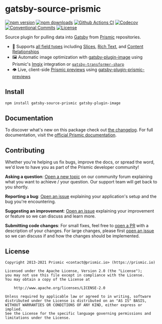 # gatsby-source-prismic

[![npm version][npm-version-src]][npm-version-href]
[![npm downloads][npm-downloads-src]][npm-downloads-href]
[![Github Actions CI][github-actions-ci-src]][github-actions-ci-href]
[![Codecov][codecov-src]][codecov-href]
[![Conventional Commits][conventional-commits-src]][conventional-commits-href]
[![License][license-src]][license-href]

Source plugin for pulling data into [Gatsby][gatsby] from [Prismic][prismic] repositories.

- 🍱 Supports [all field types][prismic-fields] including [Slices][prismic-slices], [Rich Text][prismic-rich-text], and [Content Relationships][prismic-link]
- 🖼 Automatic image optimization with [gatsby-plugin-image][gatsby-plugin-image] using Prismic's [Imgix] integration or [`gatsby-transformer-sharp`][gatsby-transformer-sharp]
- 👁 Live, client-side [Prismic previews][prismic-previews] using [gatsby-plugin-prismic-previews][gatsby-plugin-prismic-previews]

## Install

```bash
npm install gatsby-source-prismic gatsby-plugin-image
```

## Documentation

To discover what's new on this package check out [the changelog][changelog]. For full documentation, visit the [official Prismic documentation][prismic-docs].

## Contributing

Whether you're helping us fix bugs, improve the docs, or spread the word, we'd love to have you as part of the Prismic developer community!

**Asking a question**: [Open a new topic][forum-question] on our community forum explaining what you want to achieve / your question. Our support team will get back to you shortly.

**Reporting a bug**: [Open an issue][repo-bug-report] explaining your application's setup and the bug you're encountering.

**Suggesting an improvement**: [Open an issue][repo-feature-request] explaining your improvement or feature so we can discuss and learn more.

**Submitting code changes**: For small fixes, feel free to [open a PR][repo-pull-requests] with a description of your changes. For large changes, please first [open an issue][repo-feature-request] so we can discuss if and how the changes should be implemented.

## License

```
Copyright 2013-2021 Prismic <contact@prismic.io> (https://prismic.io)

Licensed under the Apache License, Version 2.0 (the "License");
you may not use this file except in compliance with the License.
You may obtain a copy of the License at

    http://www.apache.org/licenses/LICENSE-2.0

Unless required by applicable law or agreed to in writing, software
distributed under the License is distributed on an "AS IS" BASIS,
WITHOUT WARRANTIES OR CONDITIONS OF ANY KIND, either express or implied.
See the License for the specific language governing permissions and
limitations under the License.
```

<!-- Links -->

[prismic]: https://prismic.io
[gatsby]: https://www.gatsbyjs.com/
[prismic-slices]: https://prismic.io/docs/core-concepts/slices
[gatsby-plugin-image]: https://www.gatsbyjs.com/plugins/gatsby-plugin-image/
[gatsby-plugin-prismic-previews]: https://github.com/prismicio/gatsby/tree/main/packages/gatsby-plugin-prismic-previews
[gatsby-transformer-sharp]: https://www.gatsbyjs.com/plugins/gatsby-transformer-sharp/
[imgix]: https://imgix.com/
[prismic-previews]: https://prismic.io/docs/core-concepts/preview-setup
[prismic-fields]: https://prismic.io/docs/core-concepts#fields
[prismic-rich-text]: https://prismic.io/docs/core-concepts/rich-text-title
[prismic-link]: https://prismic.io/docs/core-concepts/link-content-relationship

<!-- TODO: Replace link with a more useful one if available -->

[prismic-docs]: https://prismic.io/docs/technologies/gatsby
[changelog]: https://github.com/prismicio/gatsby/blob/main/packages/gatsby-source-prismic/CHANGELOG.md

<!-- TODO: Replace link with a more useful one if available -->

[forum-question]: https://community.prismic.io
[repo-bug-report]: https://github.com/prismicio/gatsby/issues/new?assignees=&labels=bug&template=bug_report.md&title=
[repo-feature-request]: https://github.com/prismicio/gatsby/issues/new?assignees=&labels=enhancement&template=feature_request.md&title=
[repo-pull-requests]: https://github.com/prismicio/gatsby/pulls

<!-- Badges -->

[npm-version-src]: https://img.shields.io/npm/v/gatsby-source-prismic/latest.svg
[npm-version-href]: https://npmjs.com/package/gatsby-source-prismic
[npm-downloads-src]: https://img.shields.io/npm/dm/gatsby-source-prismic.svg
[npm-downloads-href]: https://npmjs.com/package/gatsby-source-prismic
[github-actions-ci-src]: https://github.com/prismicio/gatsby/workflows/ci/badge.svg
[github-actions-ci-href]: https://github.com/prismicio/gatsby/actions?query=workflow%3Aci
[codecov-src]: https://img.shields.io/codecov/c/github/prismicio/gatsby.svg
[codecov-href]: https://codecov.io/gh/prismicio/gatsby
[conventional-commits-src]: https://img.shields.io/badge/Conventional%20Commits-1.0.0-yellow.svg
[conventional-commits-href]: https://conventionalcommits.org
[license-src]: https://img.shields.io/npm/l/gatsby-source-prismic.svg
[license-href]: https://npmjs.com/package/gatsby-source-prismic
